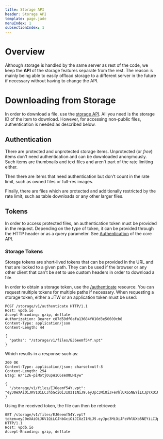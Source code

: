 ```yaml
---
title: Storage API
header: Storage API
template: page.jade
menuIndex: 1
subsectionIndex: 1
---
```


# Overview

Although storage is handled by the same server as rest of the code, we keep the
**API** of the storage features separate from the rest. The reason is mainly
being able to easily offload storage to a different server in the future if
necessary without having to change the API.

# Downloading from Storage

In order to download a file, use the [storage API][download]. All you need is
the storage ID of the item to download. However, for accessing non-public files,
authentication is needed as described below.

## Authentication

There are protected and unprotected storage items. Unprotected (or *free*)
items don't need authentication and can be downloaded anonymously. Such items
are thumbnails and text files and aren't part of the rate limiting either.

Then there are items that need authentication but don't count in the rate limit,
such as owned files or full-res images.

Finally, there are files which are protected and additionally restricted by the
rate limit, such as table downloads or any other larger files.

## Tokens

In order to access protected files, an authentication token must be provided in
the request. Depending on the type of token, it can be provided through the
HTTP header or as a query parameter. See [Authentication](/api/authentication)
of the core API.

### Storage Tokens

Storage tokens are short-lived tokens that can be provided in the URL and that
are locked to a given path. They can be used if the browser or any other client
that can't be set to use custom headers in order to download a file.

In order to obtain a storage token, use the [/authenticate][storage-token]
resource. You can request multiple tokens for multiple paths if necessary. When
requesting a storage token, either a JTW or an application token must be used:

```http
POST /storage/v1/authenticate HTTP/1.1
Host: vpdb.io
Accept-Encoding: gzip, deflate
Authorization: Bearer c87d59df0afa13684f010d3e50609cb8
Content-Type: application/json
Content-Length: 44

{
  "paths": "/storage/v1/files/EJ6eemf54Y.vpt"
}
```
Which results in a response such as:

```http
200 OK
Content-Type: application/json; charset=utf-8
Content-Length: 294
Etag: W/"126-piMotjOupW1C6seU0LHIyw"

{
  "/storage/v1/files/EJ6eemf54Y.vpt": "eyJ0eXAiOiJKV1QiLCJhbGciOiJIUzI1NiJ9.eyJpc3MiOiJFeVhlUXo5NEYiLCJpYXQiOiIyMDE1LTA3LTE5VDEzOjE1OjQzLjcyOVoiLCJleHAiOiIyMDE1LTA3LTE5VDEzOjE2OjQzLjcyOVoiLCJwYXRoIjoiL3N0b3JhZ2UvdjEvZmlsZXMvRUo2ZWVtZjU0WS52cHQifQ.xFBtcmP2dlMz1rc6yeQZmA_Y4MxDidu_rwaRXDmZWsU"
}
```

Using the received token, the file can then be retrieved:

```http
GET /storage/v1/files/EJ6eemf54Y.vpt?token=eyJ0eXAiOiJKV1QiLCJhbGciOiJIUzI1NiJ9.eyJpc3MiOiJFeVhlUXo5NEYiLCJpYXQiOiIyMDE1LTA3LTE5VDEzOjE1OjQzLjcyOVoiLCJleHAiOiIyMDE1LTA3LTE5VDEzOjE2OjQzLjcyOVoiLCJwYXRoIjoiL3N0b3JhZ2UvdjEvZmlsZXMvRUo2ZWVtZjU0WS52cHQifQ.xFBtcmP2dlMz1rc6yeQZmA_Y4MxDidu_rwaRXDmZWsU HTTP/1.1
Host: vpdb.io
Accept-Encoding: gzip, deflate
```


[download]: api://storage/get/files/{storage_id}
[storage-token]: api://storage/post/authenticate
